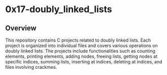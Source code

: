 # 0x17-doubly_linked_lists

## Overview

This repository contains C projects related to doubly linked lists. Each project is organized into individual files and covers various operations on doubly linked lists. The projects include functionalities such as counting elements, printing elements, adding nodes, freeing lists, getting nodes at specific indices, summing lists, inserting at indices, deleting at indices, and files involving crackmes.
